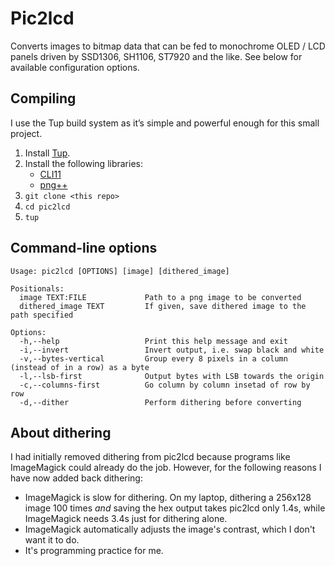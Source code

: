 # Pic2lcd

Converts images to bitmap data that can be fed to monochrome OLED / LCD panels driven by SSD1306, SH1106, ST7920 and the like. See below for available configuration options.

## Compiling

I use the Tup build system as it’s simple and powerful enough for this small project.

1. Install [Tup](https://github.com/gittup/tup).
2. Install the following libraries:
    - [CLI11](https://github.com/CLIUtils/CLI11)
    - [png++](https://www.nongnu.org/pngpp/)
3. `git clone <this repo>`
4. `cd pic2lcd`
5. `tup`

## Command-line options

```
Usage: pic2lcd [OPTIONS] [image] [dithered_image]

Positionals:
  image TEXT:FILE             Path to a png image to be converted
  dithered_image TEXT         If given, save dithered image to the path specified

Options:
  -h,--help                   Print this help message and exit
  -i,--invert                 Invert output, i.e. swap black and white
  -v,--bytes-vertical         Group every 8 pixels in a column (instead of in a row) as a byte
  -l,--lsb-first              Output bytes with LSB towards the origin
  -c,--columns-first          Go column by column insetad of row by row
  -d,--dither                 Perform dithering before converting
```

## About dithering

I had initially removed dithering from pic2lcd because programs like ImageMagick could already do the job. However, for the following reasons I have now added back dithering:

- ImageMagick is slow for dithering. On my laptop, dithering a 256x128 image 100 times *and* saving the hex output takes pic2lcd only 1.4s, while ImageMagick needs 3.4s just for dithering alone.
- ImageMagick automatically adjusts the image's contrast, which I don't want it to do.
- It's programming practice for me.
